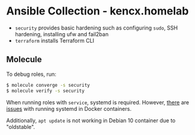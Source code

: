 # Ansible Collection - kencx.homelab

- `security` provides basic hardening such as configuring `sudo`, SSH hardening,
  installing ufw and fail2ban
- `terraform` installs Terraform CLI

## Molecule
To debug roles, run:

```bash
$ molecule converge -s security
$ molecule verify -s security
```

When running roles with `service`, systemd is required. However,
[there](https://github.com/geerlingguy/docker-ubuntu2004-ansible/issues/18) are
[issues](https://github.com/ansible-community/molecule/discussions/3108) with
running systemd in Docker containers.

Additionally, `apt update` is not working in Debian 10 container due to
"oldstable".
